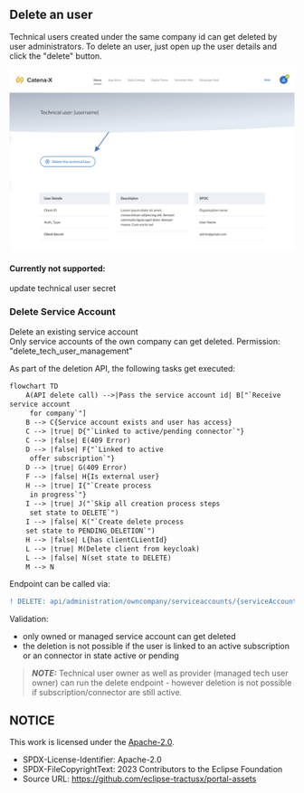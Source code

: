 ## Delete an user

Technical users created under the same company id can get deleted by user administrators.
To delete an user, just open up the user details and click the "delete" button.

<img width="558" alt="image" src="https://raw.githubusercontent.com/eclipse-tractusx/portal-assets/main/docs/static/delete-technical-user.png">

#### Currently not supported:

update technical user secret

### Delete Service Account

Delete an existing service account  
Only service accounts of the own company can get deleted.
Permission: "delete_tech_user_management"

As part of the deletion API, the following tasks get executed:

```mermaid
flowchart TD
    A(API delete call) -->|Pass the service account id| B["`Receive service account
     for company`"]
    B --> C{Service account exists and user has access}
    C --> |true| D{"`Linked to active/pending connector`"}
    C --> |false| E(409 Error)
    D --> |false| F{"`Linked to active
     offer subscription`"}
    D --> |true| G(409 Error)
    F --> |false| H{Is external user}
    H --> |true| I{"`Create process
     in progress`"}
    I --> |true| J("`Skip all creation process steps
     set state to DELETE`")
    I --> |false| K("`Create delete process
    set state to PENDING_DELETION`")
    H --> |false| L{has clientCLientId}
    L --> |true| M(Delete client from keycloak)
    L --> |false| N(set state to DELETE)
    M --> N
```

Endpoint can be called via:

```diff
! DELETE: api/administration/owncompany/serviceaccounts/{serviceAccountId}
```

Validation:

- only owned or managed service account can get deleted
- the deletion is not possible if the user is linked to an active subscription or an connector in state active or pending

> **_NOTE:_** Technical user owner as well as provider (managed tech user owner) can run the delete endpoint - however deletion is not possible if subscription/connector are still active.

## NOTICE

This work is licensed under the [Apache-2.0](https://www.apache.org/licenses/LICENSE-2.0).

- SPDX-License-Identifier: Apache-2.0
- SPDX-FileCopyrightText: 2023 Contributors to the Eclipse Foundation
- Source URL: https://github.com/eclipse-tractusx/portal-assets
